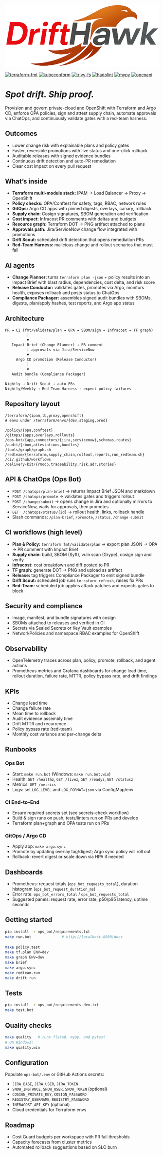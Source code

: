 ![DriftHawk Wordmark](dh_wordmark.png)
 
[![terraform-fmt](https://github.com/aurelius-in/DriftHawk/actions/workflows/terraform-fmt.yml/badge.svg?branch=develop)](https://github.com/aurelius-in/DriftHawk/actions/workflows/terraform-fmt.yml)
[![kubeconform](https://github.com/aurelius-in/DriftHawk/actions/workflows/kubeconform.yml/badge.svg?branch=develop)](https://github.com/aurelius-in/DriftHawk/actions/workflows/kubeconform.yml)
[![trivy-fs](https://github.com/aurelius-in/DriftHawk/actions/workflows/trivy-fs.yml/badge.svg?branch=develop)](https://github.com/aurelius-in/DriftHawk/actions/workflows/trivy-fs.yml)
[![hadolint](https://github.com/aurelius-in/DriftHawk/actions/workflows/hadolint.yml/badge.svg?branch=develop)](https://github.com/aurelius-in/DriftHawk/actions/workflows/hadolint.yml)
[![mypy](https://github.com/aurelius-in/DriftHawk/actions/workflows/mypy.yml/badge.svg?branch=develop)](https://github.com/aurelius-in/DriftHawk/actions/workflows/mypy.yml)
[![openapi](https://github.com/aurelius-in/DriftHawk/actions/workflows/openapi.yml/badge.svg?branch=develop)](https://github.com/aurelius-in/DriftHawk/actions/workflows/openapi.yml)
# *Spot drift. Ship proof.*
Provision and govern private-cloud and OpenShift with Terraform and Argo CD, enforce OPA policies, sign and attest supply chain, automate approvals via ChatOps, and continuously validate gates with a red-team harness.

## Outcomes

* Lower change risk with explainable plans and policy gates
* Faster, reversible promotions with live status and one-click rollback
* Auditable releases with signed evidence bundles
* Continuous drift detection and auto-PR remediation
* Clear cost impact on every pull request

## What’s inside

* **Terraform multi-module stack:** IPAM → Load Balancer → Proxy → OpenShift
* **Policy checks:** OPA/Conftest for safety, tags, RBAC, network rules
* **GitOps:** Argo CD apps with pinned digests, overlays, canary, rollback
* **Supply chain:** Cosign signatures, SBOM generation and verification
* **Cost impact:** Infracost PR comments with deltas and budgets
* **Resource graph:** Terraform DOT → PNG artifact attached to plans
* **Approvals path:** Jira/ServiceNow change flow integrated with promotions
* **Drift Scout:** scheduled drift detection that opens remediation PRs
* **Red-Team Harness:** malicious change and rollout scenarios that must fail

## AI agents

* **Change Planner:** turns `terraform plan -json` + policy results into an Impact Brief with blast radius, dependencies, cost delta, and risk score
* **Release Conductor:** validates gates, promotes via Argo, monitors health, exposes rollback and posts status to ChatOps
* **Compliance Packager:** assembles signed audit bundles with SBOMs, digests, plan/apply hashes, test reports, and Argo app status

## Architecture

```
PR → CI (fmt/validate/plan → OPA → SBOM/sign → Infracost → TF graph)
          │
          ▼
   Impact Brief (Change Planner) → PR comment
          │ approvals via Jira/ServiceNow
          ▼
     Argo CD promotion (Release Conductor)
          │
          ▼
   Audit bundle (Compliance Packager)
          │
Nightly → Drift Scout → auto PRs
Nightly/Weekly → Red-Team Harness → expect policy failures
```

## Repository layout

```
/terraform/{ipam,lb,proxy,openshift}
# envs under /terraform/envs/{dev,staging,prod}

/policy/{opa,conftest}
/gitops/{apps,overlays,rollouts}
/ops-bot/{app,connectors/{jira,servicenow},schemas,routes}
/audit/{sbom,attestations,bundles}
/tools/graph/graph.sh
/redteam/{terraform,supply_chain,rollout,reports,run_redteam.sh}
/ci/.github/workflows
/delivery-kit/{rmodp,traceability,risk,adr,stories}
```

## API & ChatOps (Ops Bot)

* `POST /chatops/plan-brief` → returns Impact Brief JSON and markdown
* `POST /chatops/promote` → validates gates and triggers rollout
* `POST /change/submit` → opens change in Jira and optionally mirrors to ServiceNow, waits for approvals, then promotes
* `GET  /chatops/status/{id}` → rollout health, links, rollback handle
* Slash commands: `/plan-brief`, `/promote`, `/status`, `/change submit`

## CI workflows (high level)

* **Plan & Policy:** `terraform fmt/validate/plan` → export plan JSON → OPA → PR comment with Impact Brief
* **Supply chain:** build, SBOM (Syft), vuln scan (Grype), cosign sign and verify
* **Infracost:** cost breakdown and diff posted to PR
* **TF graph:** generate DOT → PNG and upload as artifact
* **Release:** tag triggers Compliance Packager to emit signed bundle
* **Drift Scout:** scheduled job runs `terraform refresh`, raises fix PRs
* **Red-Team:** scheduled job applies attack patches and expects gates to block

## Security and compliance

* Image, manifest, and bundle signatures with cosign
* SBOMs attached to releases and verified in CI
* Secrets via Sealed Secrets or Key Vault examples
* NetworkPolicies and namespace RBAC examples for OpenShift

## Observability

* OpenTelemetry traces across plan, policy, promote, rollback, and agent actions
* Prometheus metrics and Grafana dashboards for change lead time, rollout duration, failure rate, MTTR, policy bypass rate, and drift findings

## KPIs

* Change lead time
* Change failure rate
* Mean time to rollback
* Audit evidence assembly time
* Drift MTTR and recurrence
* Policy bypass rate (red-team)
* Monthly cost variance and per-change delta

## Runbooks

### Ops Bot
- Start: `make run.bot` (Windows: `make run.bot.win`)
- Health: `GET /healthz`, `GET /livez`, `GET /readyz`, `GET /statusz`
- Metrics: `GET /metrics`
- Logs: set `LOG_LEVEL` and `LOG_FORMAT=json` via ConfigMap/env

### CI End-to-End
- Ensure required secrets set (see secrets-check workflow)
- Build & sign runs on push; tests/linters run on PRs and develop
- Terraform plan+graph and OPA tests run on PRs

### GitOps / Argo CD
- Apply app: `make argo.sync`
- Promote by updating overlay tag/digest; Argo sync policy will roll out
- Rollback: revert digest or scale down via HPA if needed

## Dashboards

- Prometheus: request totals (`ops_bot_requests_total`), duration histogram (`ops_bot_request_duration_ms`)
- Error rate: `ops_bot_errors_total` / `ops_bot_requests_total`
- Suggested panels: request rate, error rate, p50/p95 latency, uptime seconds

## Getting started

```bash
pip install -r ops_bot/requirements.txt
make run.bot              # http://localhost:8080/docs

make policy.test
make tf.plan ENV=dev
make graph ENV=dev
make brief               
make argo.sync           
make redteam.run         
make drift.run           
```

## Tests

```bash
pip install -r ops_bot/requirements-dev.txt
make test.bot
```

## Quality checks

```bash
make quality   # runs flake8, mypy, and pytest
# On Windows:
make quality.win
```

## Configuration

Populate `ops-bot/.env` or GitHub Actions secrets:

* `JIRA_BASE`, `JIRA_USER`, `JIRA_TOKEN`
* `SNOW_INSTANCE`, `SNOW_USER`, `SNOW_TOKEN` (optional)
* `COSIGN_PRIVATE_KEY`, `COSIGN_PASSWORD`
* `REGISTRY_USERNAME`, `REGISTRY_PASSWORD`
* `INFRACOST_API_KEY` (optional)
* Cloud credentials for Terraform envs

## Roadmap

* Cost Guard budgets per workspace with PR fail thresholds
* Capacity forecasts from cluster metrics
* Automated rollback suggestions based on SLO burn
